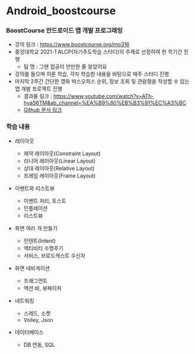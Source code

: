 # Android_boostcourse

### BoostCourse 안드로이드 앱 개발 프로그래밍 
- 강의 링크 : https://www.boostcourse.org/mo316
- 중앙대학교 2021-1 ALCP(자기주도학습 스터디)의 주제로 선정하여 한 학기간 진행
  - 팀 명 : 그땐 컴공이 만만한 줄 알았어요
- 강의를 들으며 이론 학습, 각자 학습한 내용을 바탕으로 매주 스터디 진행
- 마지막 2주간 간단한 영화 박스오피스 순위, 정보 조회 및 관람평을 작성할 수 있는 앱 개발 프로젝트 진행
  - 결과물 링크 : https://www.youtube.com/watch?v=ATh-hyaS6TM&ab_channel=%EA%B9%80%EB%B3%91%EC%A3%BC
  - <a href="https://github.com/byeongdori/Android_boostcourse/tree/main/%EB%AC%B8%EC%84%9C"> Github 문서 링크 </a>

### 학습 내용
- 레이아웃
  - 제약 레이아웃(Constraint Layout)
  - 리니어 레이아웃(Linear Layout)
  - 상대 레이아웃(Relative Layout)
  - 프레임 레이아웃(Frame Layout)
  
- 이벤트와 리스트뷰
  - 이벤트 처리, 토스트
  - 인플레이션
  - 리스트뷰
  
- 화면 여러 개 만들기
  - 인텐트(Intent)
  - 액티비티 수명주기
  - 서비스, 브로드캐스트 수신자
  
- 화면 네비게이션
  - 프래그먼트
  - 액션 바, 뷰페이져
  
- 네트워킹
  - 스레드, 소켓
  - Volley, Json
  
- 데이터베이스
  - DB 연동, SQL
